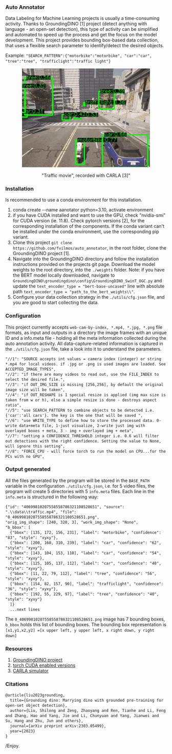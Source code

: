 ### Auto Annotator

Data Labeling for Machine Learning projects is usually a time-consuming activity. Thanks to GroundingDINO [1] project (detect anything with language - an open-set detection), this type of activity can be simplified and automated to speed up the process and get the focus on the model development. This project provides bounding box-based data collection, that uses a flexible search parameter to identify/detect the desired objects.

Example: ```"SEARCH_PATTERN":{"motorbike":"motorbike", "car":"car", "tree":"tree", "trafficlight":"traffic light"}```


<p align="center"> 
  <img src="info/carla_traffic.gif" alt="" width="400"></a>
  <div align="center">"Traffic movie", recorded with CARLA [3]"</div>
</p>

### Installation

Is recommended to use a conda environment for this installation.

1. conda create --name aanotator python=3.10, activate environment
2. if you have CUDA installed and want to use the GPU, check "nvidia-smi" for CUDA version (ie. 11.8). Check pytorch versions [2], for the corresponding installation of the components. If the conda variant can't be installed under the conda environment, use the corresponding pip variant.
3. Clone this project ```git clone https://github.com/fvilmos/auto_annotator```, in the root folder, clone the GroundingDINO project [1].
4. Navigate into the GroundingDINO directory and follow the installation instructions provided on the projects git page. Download the model weights to the root directory, into the ```./weights``` folder. Note: if you have the BERT model locally downloaded, navigate to ```GroundingDINO\groundingdino\config\GroundingDINO_SwinT_OGC.py``` and update the ```text_encoder_type = "bert-base-uncased"``` line with absolute path ```text_encoder_type = "path_to_the_bert_weights\\"```.
5. Configure your data collection strategy in the ```./utils/cfg.json``` file, and you are good to start collecting the data.

### Configuration

This project currently accepts ```web-cam-by-index, *.mp4, *.jpg, *.png``` file formats, as input and outputs in a directory the image frames with an unique ID and a info.meta file - holding all the meta information collected during the auto annotation activity.
All data-capture-related information is captured in the ```./utils/cfg.json``` file, take a look into it to understand the parameters.

```
"//1": "SOURCE accepts int values = camera index (integer) or string *.mp4 for local videos. if .jpg or .png is used images are loaded. See ACCEPTED_IMAGE_TYPES",
"//2": "if there are many videos to read out, use the FILE_INDEX to select the desired file.",
"//3": "if OUT_IMG_SIZE is missing [256,256], by default the original image size will be taken",
"//4": "if OUT_RESHAPE is 1 special resize is applied (img max size is taken from w or h), else a simple resize is done - destroys aspect ratio",
"//5": "use SEARCH_PATTERN to combine objects to be detected i.e. {'car':'all cars'}. the key is the one that will be saved ",
"//6": "use WRITE_TYPE to define how to store the processed data. 0-write data+meta file, 1-just visualize, 2-write just img with overlayed boxes + meta, 3 - img + overlayed img + meta",
"//7": "setting a CONFIDENCE_THRESHOLD integer i.e. 0.6 will filter out detections with the right confidence. Setting the value to None, will ignore this setting",
"//8": "FORCE_CPU - will force torch to run the model on CPU...for the PCs with no GPU",
```

### Output generated

All the files generated by the program will be stored in the ```BASE_PATH``` variable in the configuration ```./utils/cfg.json```, i.e. for 5 video files, the program will create 5 directories with 5 ```info.meta``` files.
Each line in the ```info.meta``` is structured in the following way:
```
{"id": "40699810207558558786321108528651", "source": ".\\data\\traffic.mp4", "file": "0_40699810207558558786321108528651.png", 
"orig_img_shape": [240, 320, 3], "work_img_shape": "None", 
"b_bbox": [
  {"bbox": [135, 172, 156, 231], "label": "motorbike", "confidence": "83", "style": "xyxy"}, 
  {"bbox": [200, 160, 310, 239], "label": "car", "confidence": "62", "style": "xyxy"}, 
  {"bbox": [143, 104, 153, 110], "label": "car", "confidence": "54", "style": "xyxy"}, 
  {"bbox": [125, 105, 137, 112], "label": "car", "confidence": "40", "style": "xyxy"}, 
  {"bbox": [11, 22, 79, 112], "label": "tree", "confidence": "56", "style": "xyxy"}, 
  {"bbox": [154, 82, 157, 90], "label": "trafficlight", "confidence": "36", "style": "xyxy"}, 
  {"bbox": [192, 55, 229, 97], "label": "tree", "confidence": "40", "style": "xyxy"}
  ]}
  ...next lines
```
The ```0_40699810207558558786321108528651.png``` image has 7 bounding boxes,  ```b_bbox``` holds this list of bounding boxes. The bounding box representation is ```[x1,y1,x2,y2] =[x upper left, y upper left, x right down, y right down]```


### Resources
1. [GroundingDINO project](https://github.com/IDEA-Research/GroundingDINO)
2. [torch CUDA enabled versions](https://pytorch.org/get-started/previous-versions/)
3. [CARLA simulator](https://carla.org/)


### Citations

```
@article{liu2023grounding,
  title={Grounding dino: Marrying dino with grounded pre-training for open-set object detection},
  author={Liu, Shilong and Zeng, Zhaoyang and Ren, Tianhe and Li, Feng and Zhang, Hao and Yang, Jie and Li, Chunyuan and Yang, Jianwei and Su, Hang and Zhu, Jun and others},
  journal={arXiv preprint arXiv:2303.05499},
  year={2023}
}
```

/Enjoy.
